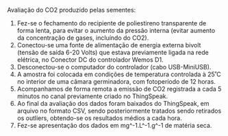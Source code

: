 Avaliação do CO2 produzido pelas sementes:

1. Fez-se o fechamento do recipiente de poliestireno transparente de forma lenta, para evitar o aumento da pressão interna (evitar aumento da concentração de gases, incluíndo do CO2).
2. Conectou-se uma fonte de alimentação de energia externa bivolt (tensão de saída 6-20 Volts) que estava previamente ligada na rede elétrica, no Conector DC do controlador Wemos D1.
3. Desconectou-se o computador do controlador (cabo USB-MiniUSB).
4. A amostra foi colocada em condições de temperatura controlada à 25˚C no interior de uma câmara germinadora, com fotoperíodo de 12 horas.
5. Acompanhamos de forma remota a emissão de CO2 registrada a cada 5 minutos no canal previamente criado no ThingSpeak.
6. Ao final da avaliação dos dados foram baixados do ThingSpeak, em arquivo no formato CSV, sendo posteriormente tratados sendo retirados os outliers, obtendo-se os resultados médios a cada hora.
7. Fez-se apresentação dos dados em mg^-1.L^-1.g^-1 de matéria seca.
